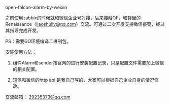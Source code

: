 open-falcon-alarm-by-weixin

之前使用zabbix的时候就和微信企业号对接，后来接触OF，和群里的Renaissance（liaoshuilv@qq.com）交流。可通过二次开发支持微信报警，经过其指导完成开发。

PS：需要GO环境编译二进制包。

安装使用方法：

1. 组件Alarm和sender按官网的进行安装配置记录，只是配置文件需要加上微信的相关配置。

2. 短信和微信的http api 是我自己写的，大家可以根据自己企业自身的情况修改。

交流邮箱： 29235373@qq.com
